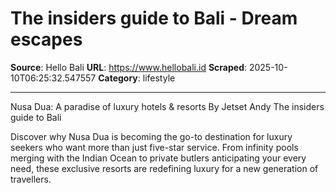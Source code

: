 # The insiders guide to Bali - Dream escapes

**Source**: Hello Bali
**URL**: https://www.hellobali.id
**Scraped**: 2025-10-10T06:25:32.547557
**Category**: lifestyle

---

Nusa Dua: A paradise of luxury hotels & resorts
By Jetset Andy
The insiders guide to Bali

Discover why Nusa Dua is becoming the go-to destination for luxury seekers who want more than just five-star service. From infinity pools merging with the Indian Ocean to private butlers anticipating your every need, these exclusive resorts are redefining luxury for a new generation of travellers.
